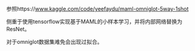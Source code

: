 参照https://www.kaggle.com/code/yeefaydu/maml-omniglot-5way-1shot

侧重于使用tensorflow实现基于MAML的小样本学习，并将内部网络替换为ResNet。

对于omniglot数据集难免会出现过拟合。